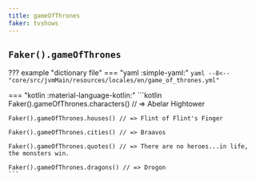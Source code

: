 ```yaml
---
title: gameOfThrones
faker: tvshows
---
```


## `Faker().gameOfThrones`

??? example "dictionary file"
    === "yaml :simple-yaml:"
        ```yaml
        --8<-- "core/src/jvmMain/resources/locales/en/game_of_thrones.yml"
        ```

=== "kotlin :material-language-kotlin:"
    ```kotlin
    Faker().gameOfThrones.characters() // => Abelar Hightower

    Faker().gameOfThrones.houses() // => Flint of Flint's Finger

    Faker().gameOfThrones.cities() // => Braavos

    Faker().gameOfThrones.quotes() // => There are no heroes...in life, the monsters win.

    Faker().gameOfThrones.dragons() // => Drogon
    ```

